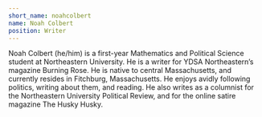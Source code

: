 ```yaml
---
short_name: noahcolbert
name: Noah Colbert
position: Writer
---
```

Noah Colbert (he/him) is a first-year Mathematics and Political Science student at Northeastern University. He is a writer for YDSA Northeastern’s magazine Burning Rose. He is native to central Massachusetts, and currently resides in Fitchburg, Massachusetts. He enjoys avidly following politics, writing about them, and reading. He also writes as a columnist for the Northeastern University Political Review, and for the online satire magazine The Husky Husky.